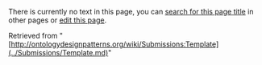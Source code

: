 There is currently no text in this page, you can [search for this page title](http://ontologydesignpatterns.org/wiki/Special:Search/Template "Special:Search/Template") in other pages or [edit this page](http://ontologydesignpatterns.org/wiki/index.php?title=Submissions:Template&action=edit "http://ontologydesignpatterns.org/wiki/index.php?title=Submissions:Template&action=edit").






Retrieved from "[http://ontologydesignpatterns.org/wiki/Submissions:Template](../Submissions/Template.md)"